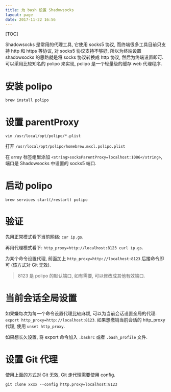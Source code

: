```yaml
---
title: 为 bash 设置 Shadowsocks
layout: page
date: 2017-11-22 16:56
---
```


[TOC]

Shadowsocks 是常用的代理工具, 它使用 socks5 协议, 而终端很多工具目前只支持 http 和 https 等协议, 对 socks5 协议支持不够好, 所以为终端设置 shadowsocks 的思路就是将 socks 协议转换成 http 协议, 然后为终端设置即可. 可以采用比较知名的 polipo 来实现, polipo 是一个轻量级的缓存 web 代理程序. 

# 安装 polipo
`brew install polipo`

# 设置 parentProxy
`vim /usr/local/opt/polipo/*.plist`

打开 `/usr/local/opt/polipo/homebrew.mxcl.polipo.plist`

在 array 标签组里添加 `<string>socksParentProxy=localhost:1086</string>`, 端口是 Shadowsocks 中设置的 socks5 端口.

# 启动 polipo
`brew services start(/restart) polipo`

# 验证
先用正常模式看下当前网络: `cur ip.gs`.

再用代理模式看下: `http_proxy=http://localhost:8123 curl ip.gs`.

为某个命令设置代理, 前面加上 `http_proxy=http://localhost:8123` 后接命令即可 (该方式对 Git 无效).

> 8123 是 polipo 的默认端口, 如有需要, 可以修改成其他有效端口. 

# 当前会话全局设置
如果嫌每次为每一个命令设置代理比较麻烦, 可以为当前会话设置全局的代理: `export http_proxy=http://localhost:8123`.  如果想撤销当前会话的 http_proxy 代理, 使用 `unset http_proxy`. 

如果想长久设置, 将 export 命令加入 `.bashrc` 或者 `.bash_profile` 文件.

# 设置 Git 代理
使用上面的方式对 Git 无效, Git 走代理需要使用 config.

`git clone xxxx --config http.proxy=localhost:8123`
